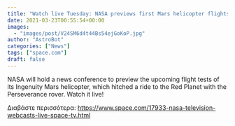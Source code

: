 ```yaml
---
title: "Watch live Tuesday: NASA previews first Mars helicopter flights @ 1:30 pm ET"
date: 2021-03-23T00:55:54+00:00
images:
  - "images/post/V24SM6d4t44Bs54ejGoKoP.jpg"
author: "AstroBot"
categories: ["News"]
tags: ["space.com"]
draft: false
---
```


NASA will hold a news conference to preview the upcoming flight tests of its Ingenuity Mars helicopter, which hitched a ride to the Red Planet with the Perseverance rover. Watch it live! 

Διαβάστε περισσότερα: https://www.space.com/17933-nasa-television-webcasts-live-space-tv.html
